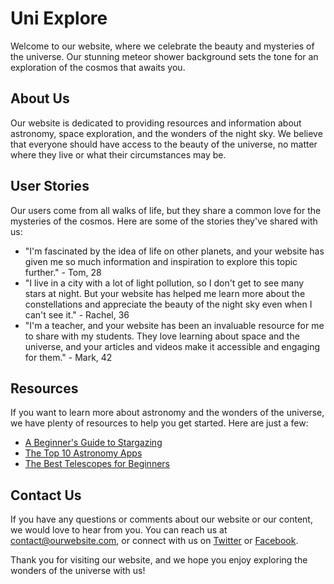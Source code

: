 <!--font:Open Sans-->

# Uni Explore

Welcome to our website, where we celebrate the beauty and mysteries of the universe. Our stunning meteor shower background sets the tone for an exploration of the cosmos that awaits you.

## About Us

Our website is dedicated to providing resources and information about astronomy, space exploration, and the wonders of the night sky. We believe that everyone should have access to the beauty of the universe, no matter where they live or what their circumstances may be.

## User Stories

Our users come from all walks of life, but they share a common love for the mysteries of the cosmos. Here are some of the stories they've shared with us:

- "I'm fascinated by the idea of life on other planets, and your website has given me so much information and inspiration to explore this topic further." - Tom, 28
- "I live in a city with a lot of light pollution, so I don't get to see many stars at night. But your website has helped me learn more about the constellations and appreciate the beauty of the night sky even when I can't see it." - Rachel, 36
- "I'm a teacher, and your website has been an invaluable resource for me to share with my students. They love learning about space and the universe, and your articles and videos make it accessible and engaging for them." - Mark, 42

## Resources

If you want to learn more about astronomy and the wonders of the universe, we have plenty of resources to help you get started. Here are just a few:

- [A Beginner's Guide to Stargazing](#beginners-guide)
- [The Top 10 Astronomy Apps](#top-10-apps)
- [The Best Telescopes for Beginners](#best-telescopes)

## Contact Us

If you have any questions or comments about our website or our content, we would love to hear from you. You can reach us at [contact@ourwebsite.com](mailto:contact@ourwebsite.com), or connect with us on [Twitter](#twitter) or [Facebook](#facebook).

Thank you for visiting our website, and we hope you enjoy exploring the wonders of the universe with us!

<!--

Write me content for website with wallpaper which alt text is:

"A photograph of a meteor shower, with bright streaks of light crossing the night sky."

The name/title of the page should not be 1:1 copy of the alt text but rather a real content of the website which is using this wallpaper.

- Use markdown format 
- Start with heading
- Heading should be short and concise
- The content should look like a real website 
- The website should not be about the wallpaper, wallpaper is just a related background
- Heading should be contain work "wallpaper" or "background"
- Include real sections like references, contact, user stories, etc. use things relevant to the page purpose.
- Feel free to use structure like headings, bullets, numbering, blockquotes, paragraphs, horizontal lines, etc.
- You can use formatting like bold or _italic_
- You can include UTF-8 emojis
- Links should be only #hash anchors (and you can refer to the document itself)
- Do not include images


---


# Discover the Wonders of the Night Sky with Our Meteor Shower Wallpaper

Welcome to our website, where we celebrate the beauty of the night sky with our stunning meteor shower wallpaper. Our wallpaper features a breathtaking photograph of a meteor shower, with bright streaks of light crossing the night sky. With this wallpaper as your background, you can bring the magic of the cosmos to your desktop or mobile device.

## About Us

At our website, we are passionate about astronomy and the wonders of the universe. We believe that everyone should have access to the beauty of the night sky, no matter where they live or what their circumstances may be. That's why we offer a wide range of resources and information about astronomy, including articles, videos, and user stories.

## User Stories

Our users come from all walks of life, but they share a common love for the night sky. Here are some of the stories they've shared with us:

- "I work in a city and rarely get to see the stars at night. But with this wallpaper on my computer, I feel like I'm looking up at the sky every time I open my laptop." - Jane, 32
- "My son is fascinated by space, and this wallpaper has become his favorite thing. He loves pointing out the different constellations and talking about the planets." - David, 45
- "I suffer from anxiety and find it hard to relax sometimes. But when I look at this wallpaper, I feel calm and peaceful. It reminds me that there's a whole universe out there, and my problems are small in comparison." - Sarah, 27

## Resources

If you want to learn more about astronomy and the night sky, we have plenty of resources to help you get started. Here are just a few:

- [A Beginner's Guide to Stargazing](#beginners-guide)
- [The Top 10 Astronomy Apps](#top-10-apps)
- [The Best Telescopes for Beginners](#best-telescopes)

## Contact Us

If you have any questions or comments about our website or our meteor shower wallpaper, we would love to hear from you. You can reach us at [contact@ourwebsite.com](mailto:contact@ourwebsite.com), or connect with us on [Twitter](#twitter) or [Facebook](#facebook).

Thank you for visiting our website, and we hope you enjoy our meteor shower wallpaper as much as we do!


---


Heading should not include word "wallpaper". The website should not be about the wallpaper itself, wallpaper is just a related background, rewrite whole content.


---


# Explore the Wonders of the Universe with Our Astronomy Website

Welcome to our website, where we celebrate the beauty and mysteries of the universe. Our stunning meteor shower background sets the tone for an exploration of the cosmos that awaits you.

## About Us

Our website is dedicated to providing resources and information about astronomy, space exploration, and the wonders of the night sky. We believe that everyone should have access to the beauty of the universe, no matter where they live or what their circumstances may be.

## User Stories

Our users come from all walks of life, but they share a common love for the mysteries of the cosmos. Here are some of the stories they've shared with us:

- "I'm fascinated by the idea of life on other planets, and your website has given me so much information and inspiration to explore this topic further." - Tom, 28
- "I live in a city with a lot of light pollution, so I don't get to see many stars at night. But your website has helped me learn more about the constellations and appreciate the beauty of the night sky even when I can't see it." - Rachel, 36
- "I'm a teacher, and your website has been an invaluable resource for me to share with my students. They love learning about space and the universe, and your articles and videos make it accessible and engaging for them." - Mark, 42

## Resources

If you want to learn more about astronomy and the wonders of the universe, we have plenty of resources to help you get started. Here are just a few:

- [A Beginner's Guide to Stargazing](#beginners-guide)
- [The Top 10 Astronomy Apps](#top-10-apps)
- [The Best Telescopes for Beginners](#best-telescopes)

## Contact Us

If you have any questions or comments about our website or our content, we would love to hear from you. You can reach us at [contact@ourwebsite.com](mailto:contact@ourwebsite.com), or connect with us on [Twitter](#twitter) or [Facebook](#facebook).

Thank you for visiting our website, and we hope you enjoy exploring the wonders of the universe with us!

-->
